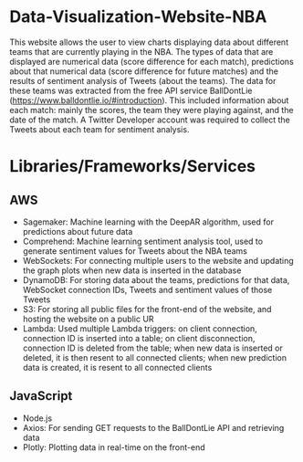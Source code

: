 # Data-Visualization-Website-NBA
This website allows the user to view charts displaying data about different teams that are currently playing in the NBA. The types of data that are displayed are numerical data (score difference for each match), predictions about that numerical data (score difference for future matches) and the results of sentiment analysis of Tweets (about the teams). The data for these teams was extracted from the free API service BallDontLie (https://www.balldontlie.io/#introduction). This included information about each match: mainly the scores, the team they were playing against, and the date of the match. A Twitter Developer account was required to collect the Tweets about each team for sentiment analysis. 

# Libraries/Frameworks/Services
## AWS
- Sagemaker: Machine learning with the DeepAR algorithm, used for predictions about future data
- Comprehend: Machine learning sentiment analysis tool, used to generate sentiment values for Tweets about the NBA teams
- WebSockets: For connecting multiple users to the website and updating the graph plots when new data is inserted in the database
- DynamoDB: For storing data about the teams, predictions for that data, WebSocket connection IDs, Tweets and sentiment values of those Tweets
- S3: For storing all public files for the front-end of the website, and hosting the website on a public UR
- Lambda: Used multiple Lambda triggers: on client connection, connection ID is inserted into a table; on client disconnection, connection ID is deleted from the table; when new data is inserted or deleted, it is then resent to all connected clients; when new prediction data is created, it is resent to all connected clients
## JavaScript
- Node.js
- Axios: For sending GET requests to the BallDontLie API and retrieving data
- Plotly: Plotting data in real-time on the front-end
